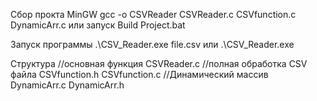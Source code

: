 Сбор прокта MinGW
gcc -o CSVReader CSVReader.c CSVfunction.c DynamicArr.c
или запуск Build Project.bat

Запуск программы
.\CSV_Reader.exe file.csv
или
.\CSV_Reader.exe <filename>

Структура
//основная функция
CSVReader.c 
//полная обработка CSV файла
CSVfunction.h
CSVfunction.c
//Динамический массив
DynamicArr.c
DynamicArr.h